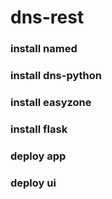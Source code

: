 # dns-rest

### install named

### install dns-python

### install easyzone

### install flask

### deploy app

### deploy ui
